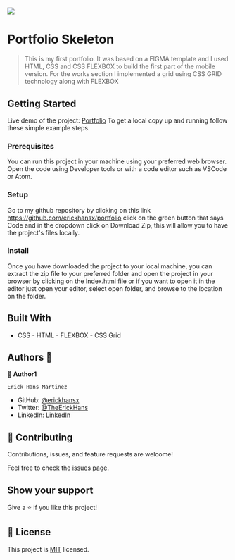 # ![](https://img.shields.io/badge/Microverse-blueviolet)

# Portfolio Skeleton

> This is my first portfolio.
> It was based on a FIGMA template and I used HTML,
> CSS and CSS FLEXBOX to build the first part of the mobile version.
> For the works section I implemented a grid using CSS GRID technology along with FLEXBOX

## Getting Started

Live demo of the project: [Portfolio](https://erickhansx.github.io/white-portfolio/)
To get a local copy up and running follow these simple example steps.

### Prerequisites

You can run this project in your machine using your preferred web browser. Open the code using Developer tools or with a code editor such as VSCode or Atom.

### Setup

Go to my github repository by clicking on this link https://github.com/erickhansx/portfolio click on the green button that says Code and in the dropdown click on Download Zip, this will allow you to have the project's files locally.

### Install

Once you have downloaded the project to your local machine, you can extract the zip file to your preferred folder and open the project in your browser by clicking on the Index.html file or if you want to open it in the editor just open your editor, select open folder, and browse to the location on the folder.

## Built With

- CSS - HTML - FLEXBOX - CSS Grid

## Authors 👤

👤 **Author1**

`Erick Hans Martinez`

- GitHub: [@erickhansx](https://github.com/erickhansx)
- Twitter: [@TheErickHans](https://twitter.com/TheErickHans)
- LinkedIn: [LinkedIn](https://www.linkedin.com/in/erick-hans-858382231/)

## 🤝 Contributing

Contributions, issues, and feature requests are welcome!

Feel free to check the [issues page](../../issues/).

## Show your support

Give a ⭐️ if you like this project!

## 📝 License

This project is [MIT](./MIT.md) licensed.
